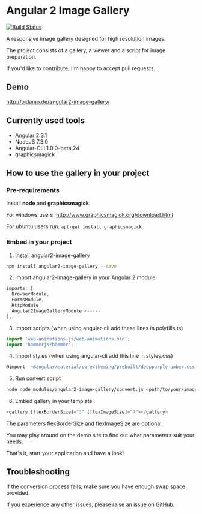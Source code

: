 # Angular 2 Image Gallery
[![Build Status](https://travis-ci.org/BenjaminBrandmeier/ng2imggallery.svg?branch=master)](https://travis-ci.org/BenjaminBrandmeier/ng2imggallery)

A responsive image gallery designed for high resolution images.

The project consists of a gallery, a viewer and a script for image preparation.

If you'd like to contribute, I'm happy to accept pull requests.

## Demo

http://oidamo.de/angular2-image-gallery/

## Currently used tools

- Angular 2.3.1
- NodeJS 7.3.0
- Angular-CLI 1.0.0-beta.24
- graphicsmagick

## How to use the gallery in your project
### Pre-requirements
Install **node** and **graphicsmagick**.

For windows users: http://www.graphicsmagick.org/download.html

For ubuntu users run: `apt-get install graphicsmagick`

### Embed in your project

1.  Install angular2-image-gallery
  ```bash
npm install angular2-image-gallery --save
  ```

2.  Import angular2-image-gallery in your Angular 2 module
  ```javascript
  imports: [
    BrowserModule,
    FormsModule,
    HttpModule,
    Angular2ImageGalleryModule <-----
  ],
  ```

3. Import scripts (when using angular-cli add these lines in polyfills.ts)
  ```javascript
import 'web-animations-js/web-animations.min';
import 'hammerjs/hammer';
  ```

4. Import styles (when using angular-cli add this line in styles.css)
  ```javascript
@import '~@angular/material/core/theming/prebuilt/deeppurple-amber.css';
  ```

5. Run convert script
  ```bash
node node_modules/angular2-image-gallery/convert.js <path/to/your/images>
  ```

6. Embed gallery in your template
  ```javascript
<gallery [flexBorderSize]="3" [flexImageSize]="7"></gallery>
  ```

The parameters flexBorderSize and flexImageSize are optional. 

You may play around on the demo site to find out what parameters suit your needs.

That's it, start your application and have a look!

## Troubleshooting

If the conversion process fails, make sure you have enough swap space provided.

If you experience any other issues, please raise an issue on GitHub.
